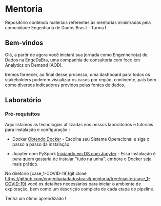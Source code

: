 # Mentoria
Repositório contendo materiais referentes às mentorias ministradas pela comunidade Engenharia de Dados Brasil - Turma I

## Bem-vindos 

Olá, a partir de agora você iniciará sua jornada como Engenheiro(a) de Dados na EngeDaBra, uma companhia de consultoria com foco em Analytics on Demand (AOD).

Iremos fornecer, ao final desse processo, uma dashboard para todos os stakeholders poderem visualizar os casos por região, continente, país bem como diversos indicadores providos pelas fontes de dados.

## Laboratório

### Pré-requisitos

Aqui listamos as tecnologias utilizadas nos nossos laboratórios e tutoriais para instalação e configuração :

- Docker
[Obtendo Docker](https://docs.docker.com/get-docker/) - Escolha seu Sistema Operacional e siga o passo a passo da instalação.

- Jupyter com PySpark
[Iniciando em DS com Jupyter](https://www.linkedin.com/pulse/iniciando-sua-jornada-em-data-science-project-jupyter-let%C3%ADcia-gomes/) - Essa instalação é para quem gostaria de instalar "tudo na unha". embora o Docker seja mais prático.

No diretório [case_1-COVID-19](git clone https://github.com/engenhariadadosbrasil/mentoria/tree/master/case_1-COVID-19) você os detalhes necessários para iniciar o ambiente de exploração, bem como um descrição completa de cada etapa do pipeline. 

Tenha um ótimo aprendizado !
